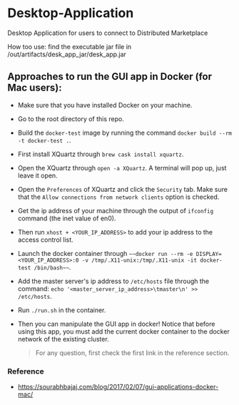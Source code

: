 # Desktop-Application
Desktop Application for users to connect to Distributed Marketplace

How too use: find the executable jar file in /out/artifacts/desk_app_jar/desk_app.jar



## Approaches to run the GUI app in Docker (for Mac users):

* Make sure that you have installed Docker on your machine.

* Go to the root directory of this repo.

* Build the `docker-test` image by running the command `docker build --rm -t docker-test .`.

* First install XQuartz through `brew cask install xquartz`.

* Open the XQuartz through `open -a XQuartz`. A terminal will pop up, just leave it open.

* Open the `Preferences` of XQuartz and click the `Security` tab. Make sure that the `Allow connections from network clients` option is checked. 

* Get the ip address of your machine through the output of `ifconfig` command (the inet value of en0).

* Then run `xhost + <YOUR_IP_ADDRESS>` to add your ip address to the access control list.

* Launch the docker container through `~~docker run --rm -e DISPLAY=<YOUR_IP_ADDRESS>:0 -v /tmp/.X11-unix:/tmp/.X11-unix -it docker-test /bin/bash~~`.

* Add the master server's ip address to `/etc/hosts` file through the command: `echo '<master_server_ip_address>\tmaster\n' >> /etc/hosts`.

* Run `./run.sh` in the container.

* Then you can manipulate the GUI app in docker! Notice that before using this app, you must add the current docker container to the docker network of the existing cluster.

  > For any question, first check the first link in the reference section.


### Reference 

* https://sourabhbajaj.com/blog/2017/02/07/gui-applications-docker-mac/